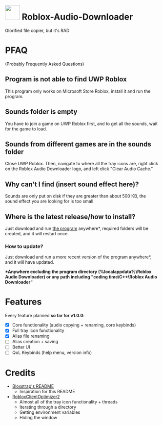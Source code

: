# <img src="https://raw.githubusercontent.com/HarryBlueJay/Roblox-Audio-Downloader/main/rad.ico" width="48"/> Roblox-Audio-Downloader
Glorified file copier, but it's RAD 
# PFAQ
(Probably Frequently Asked Questions)
## Program is not able to find UWP Roblox
This program only works on Microsoft Store Roblox, install it and run the program.
## Sounds folder is empty
You have to join a game on UWP Roblox first, and to get all the sounds, wait for the game to load.
## Sounds from different games are in the sounds folder
Close UWP Roblox. Then, navigate to where all the tray icons are, right click on the Roblox Audio Downloader logo, and left click "Clear Audio Cache."
## Why can't I find (insert sound effect here)?
Sounds are only put on disk if they are greater than about 500 KB, the sound effect you are looking for is too small.
## Where is the latest release/how to install?
Just download and run [the program](https://github.com/HarryBlueJay/Roblox-Audio-Downloader/raw/main/Release/Roblox%20Audio%20Downloader.exe) anywhere*, required folders will be created, and it will restart once.
### How to update?
Just download and run a more recent version of the program anywhere*, and it will have updated.</br>

**\*Anywhere excluding the program directory (%localappdata%\Roblox Audio Downloader) or any path including "coding time\\C++\\Roblox Audio Downloader"**
# Features
Every feature planned **so far for v1.0.0**:
- [x] Core functionality (audio copying + renaming, core keybinds)
- [x] Full tray icon functionality
- [x] Alias file renaming
- [ ] Alias creation + saving
- [ ] Better UI
- [ ] QoL Keybinds (help menu, version info)
# Credits
- [Bloxstrap's README](https://github.com/pizzaboxer/bloxstrap/blob/main/README.md)
  - Inspiration for this README
- [RobloxClientOptimizer2](https://github.com/Kaiddd/RobloxClientOptimizer2/blob/main/RCO2/RCO2.cpp)
  - Almost all of the tray icon functionality + threads
  - Iterating through a directory
  - Getting environment variables
  - Hiding the window
